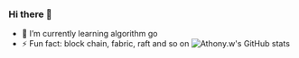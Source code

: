 ### Hi there 👋
- 🌱 I’m currently learning algorithm go
- ⚡ Fun fact: block chain, fabric, raft and so on
![Athony.w's GitHub stats](https://github-readme-stats.vercel.app/api?username=zhang-wangz&show_icons=true)


